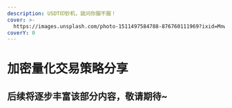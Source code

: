 ```yaml
---
description: USDT印钞机，就问你服不服！
cover: >-
  https://images.unsplash.com/photo-1511497584788-876760111969?ixid=MnwxMjA3fDB8MHxwaG90by1wYWdlfHx8fGVufDB8fHx8&ixlib=rb-1.2.1&auto=format&fit=crop&w=3432&q=80
coverY: 0
---
```


# 加密量化交易策略分享

## 后续将逐步丰富该部分内容，敬请期待\~








